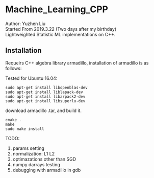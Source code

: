 # Machine_Learning_CPP
Author: Yuzhen Liu  
Started From 2019.3.22 (Two days after my birthday)  
Lightweighted Statistic ML implementations on C++.  


## Installation
Requeirs C++ algebra library armadillo, installation of armadillo is as follows:  

Tested for Ubuntu 16.04:  
    
    sudo apt-get install libopenblas-dev
	sudo apt-get install liblapack-dev
	sudo apt-get install libarpack2-dev
	sudo apt-get install libsuperlu-dev

download armadillo .tar, and build it.  

	cmake .
	make
	sudo make install



TODO:
1. params setting
2. normalization: L1 L2
3. optimazations other than SGD
4. numpy darrays testing
5. debugging with armadillo in gdb